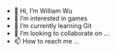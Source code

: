 - 👋 Hi, I’m William Wu
- 👀 I’m interested in games
- 🌱 I’m currently learning Git
- 💞️ I’m looking to collaborate on ...
- 📫 How to reach me ...

<!---
WilliamWu0625/WilliamWu0625 is a ✨ special ✨ repository because its `README.md` (this file) appears on your GitHub profile.
You can click the Preview link to take a look at your changes.
--->
